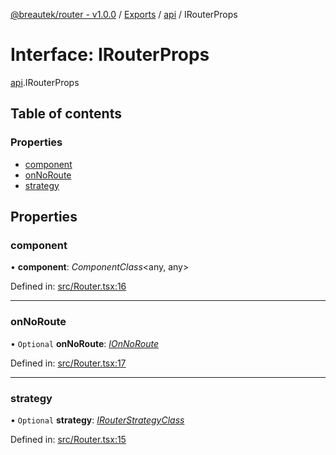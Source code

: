 [@breautek/router - v1.0.0](../README.md) / [Exports](../modules.md) / [api](../modules/api.md) / IRouterProps

# Interface: IRouterProps

[api](../modules/api.md).IRouterProps

## Table of contents

### Properties

- [component](api.irouterprops.md#component)
- [onNoRoute](api.irouterprops.md#onnoroute)
- [strategy](api.irouterprops.md#strategy)

## Properties

### component

• **component**: *ComponentClass*<any, any\>

Defined in: [src/Router.tsx:16](https://github.com/breautek/router/blob/6c82bce/src/Router.tsx#L16)

___

### onNoRoute

• `Optional` **onNoRoute**: [*IOnNoRoute*](ionnoroute.ionnoroute-1.md)

Defined in: [src/Router.tsx:17](https://github.com/breautek/router/blob/6c82bce/src/Router.tsx#L17)

___

### strategy

• `Optional` **strategy**: [*IRouterStrategyClass*](irouterstrategyclass.irouterstrategyclass-1.md)

Defined in: [src/Router.tsx:15](https://github.com/breautek/router/blob/6c82bce/src/Router.tsx#L15)
